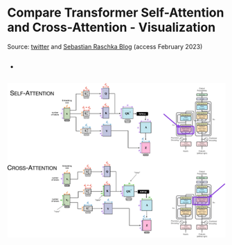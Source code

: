 # Compare Transformer Self-Attention and Cross-Attention - Visualization

Source: [twitter](https://twitter.com/rasbt/status/1624441393182539777) and [Sebastian Raschka Blog](https://sebastianraschka.com/blog/2023/self-attention-from-scratch.html) (access February 2023)

- [](data/transformer_compare_attentions)
  - 
![image](compare_attentions.jpg)
